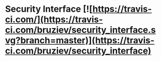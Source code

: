 # Security Interface [![https://travis-ci.com/](https://travis-ci.com/bruziev/security_interface.svg?branch=master)](https://travis-ci.com/bruziev/security_interface)